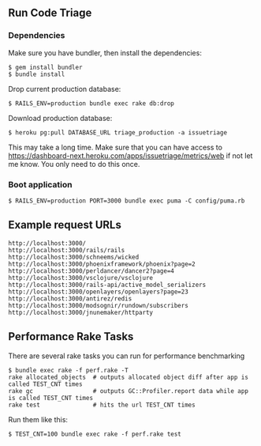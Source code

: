 
## Run Code Triage

### Dependencies

Make sure you have bundler, then install the dependencies:

```shell
$ gem install bundler
$ bundle install
```

Drop current production database:

```
$ RAILS_ENV=production bundle exec rake db:drop
```

Download production database:

```
$ heroku pg:pull DATABASE_URL triage_production -a issuetriage
```

This may take a long time. Make sure that you can have access to https://dashboard-next.heroku.com/apps/issuetriage/metrics/web if not let me know. You only need to do this once.

### Boot application

```
$ RAILS_ENV=production PORT=3000 bundle exec puma -C config/puma.rb
```

## Example request URLs

```
http://localhost:3000/
http://localhost:3000/rails/rails
http://localhost:3000/schneems/wicked
http://localhost:3000/phoenixframework/phoenix?page=2
http://localhost:3000/perldancer/dancer2?page=4
http://localhost:3000/vsclojure/vsclojure
http://localhost:3000/rails-api/active_model_serializers
http://localhost:3000/openlayers/openlayers?page=23
http://localhost:3000/antirez/redis
http://localhost:3000/modsognir/rundown/subscribers
http://localhost:3000/jnunemaker/httparty
```

## Performance Rake Tasks

There are several rake tasks you can run for performance benchmarking

```
$ bundle exec rake -f perf.rake -T
rake allocated_objects  # outputs allocated object diff after app is called TEST_CNT times
rake gc                 # outputs GC::Profiler.report data while app is called TEST_CNT times
rake test               # hits the url TEST_CNT times
```

Run them like this:

```
$ TEST_CNT=100 bundle exec rake -f perf.rake test
```


